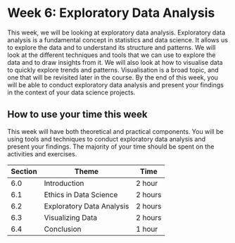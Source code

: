 # Week 6: Exploratory Data Analysis

This week, we will be looking at exploratory data analysis. Exploratory data
analysis is a fundamental concept in statistics and data science. It allows us
to explore the data and to understand its structure and patterns. We will look
at the different techniques and tools that we can use to explore the data and to
draw insights from it. We will also look at how to visualise data to quickly
explore trends and patterns. Visualisation is a broad topic, and one that will
be revisited later in the course. By the end of this week, you will be able to
conduct exploratory data analysis and present your findings in the context of
your data science projects.

## How to use your time this week

This week will have both theoretical and practical components. You will be using
tools and techniques to conduct exploratory data analysis and present your
findings. The majority of your time should be spent on the activities and
exercises.

| Section | Theme                     | Time    |
| ------- | ------------------------- | ------- |
| 6.0     | Introduction              | 2 hour  |
| 6.1     | Ethics in Data Science    | 2 hours |
| 6.2     | Exploratory Data Analysis | 2 hours |
| 6.3     | Visualizing Data          | 2 hours |
| 6.4     | Conclusion                | 1 hour  |
